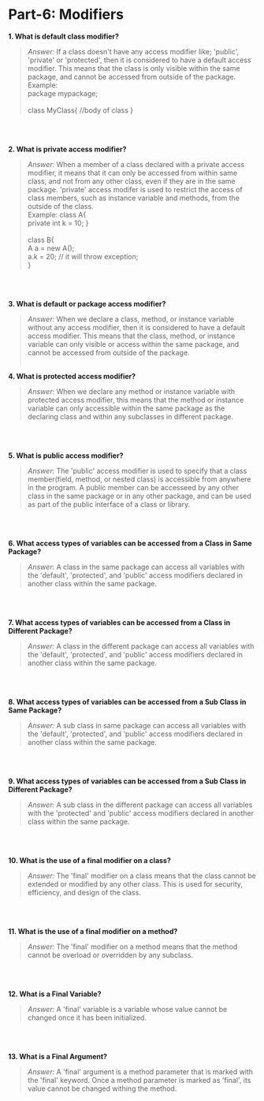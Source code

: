 # Part-6: Modifiers

**1. What is default class modifier?**
> *Answer:* If a class doesn't have any access modifier like; 'public', 'private' or 'protected', then it is considered to have a default access modifier. This means that the class is only visible within the same package, and cannot be accessed from outside of the package. <br>
> Example: <br>
> package mypackage; <br> <br>
> class MyClass{ //body of class }

<br> <br>

**2. What is private access modifier?**
> *Answer:* When a member of a class declared with a private access modifier, it means that it can only be accessed from within same class, and not from any other class, even if they are in the same package. 'private' access modifer is used to restrict the access of class members, such as instance variable and methods, from the outside of the class. <br>
> Example: class A{ <br>
> private int k = 10;
> } <br> <br>
> class B{ <br>
> A a = new A(); <br>
> a.k = 20; // it will throw exception; <br>
> }

<br> <br>

**3. What is default or package access modifier?**
> *Answer:* When we declare a class, method, or instance variable without any access modifier, then it is considered to have a default access modifier. This means that the class, method, or instance variable can only visible or access within the same package, and cannot be accessed from outside of the package.
<br> <br>

**4. What is protected access modifier?**
> *Answer:* When we declare any method or instance variable with protected access modifier, this means that the method or instance variable can only accessible within the same package as the declaring class and within any subclasses in different package.

<br> <br>

**5. What is public access modifier?**
> *Answer:* The 'public' access modifier is used to specify that a class member(field, method, or nested class) is accessible from anywhere in the program. A public member can be accesseed by any other class in the same package or in any other package, and can be used as part of the public interface of a class or library. 

<br> <br>

**6. What access types of variables can be accessed from a Class in Same Package?**
> *Answer:* A class in the same package can access all variables with the 'default', 'protected', and 'public' access modifiers declared in another class within the same package.

<br> <br>

**7. What access types of variables can be accessed from a Class in Different Package?**
> *Answer:* A class in the different package can access all variables with the 'default', 'protected', and 'public' access modifiers declared in another class within the same package.

<br> <br>

**8. What access types of variables can be accessed from a Sub Class in Same Package?**
> *Answer:* A sub class in same package can access all variables with the 'default', 'protected', and 'public' access modifiers declared in another class within the same package.

<br> <br>

**9. What access types of variables can be accessed from a Sub Class in Different Package?**
> *Answer:* A sub class in the different package can access all variables with the 'protected' and 'public' access modifiers declared in another class within the same package.

<br> <br>

**10. What is the use of a final modifier on a class?**
> *Answer:* The 'final' modifier on a class means that the class cannot be extended or modified by any other class. This is used for security, efficiency, and design of the class.

<br> <br>

**11. What is the use of a final modifier on a method?**
> *Answer:* The 'final' modifier on a method means that the method cannot be overload or overridden by any subclass. 

<br> <br>

**12. What is a Final Variable?**
> *Answer:* A 'final' variable is a variable whose value cannot be changed once it has been initialized. 

<br> <br>

**13. What is a Final Argument?**
> *Answer:* A 'final' argument is a method parameter that is marked with the 'final' keyword. Once a method parameter is marked as 'final', its value cannot be changed withing the method.

<br> <br>
